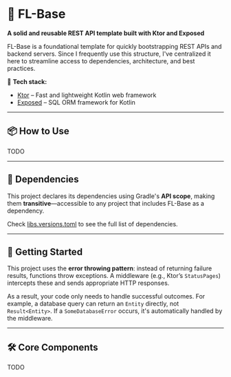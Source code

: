# 🚀 FL-Base

**A solid and reusable REST API template built with Ktor and Exposed**  

FL-Base is a foundational template for quickly bootstrapping REST APIs and backend servers. Since I frequently use this structure, I've centralized it here to streamline access to dependencies, architecture, and best practices.  

🔹 **Tech stack:**  
- [Ktor](https://github.com/ktorio/ktor) – Fast and lightweight Kotlin web framework  
- [Exposed](https://github.com/JetBrains/Exposed) – SQL ORM framework for Kotlin

---

## 📦 How to Use

TODO

---

## 📜 Dependencies
This project declares its dependencies using Gradle's **API scope**, making them **transitive**—accessible to any project that includes FL-Base as a dependency.

Check [libs.versions.toml](gradle/libs.versions.toml) to see the full list of dependencies.

---

## 🚀 Getting Started

This project uses the **error throwing pattern**: instead of returning failure results, functions throw exceptions. A middleware (e.g., Ktor’s `StatusPages`) intercepts these and sends appropriate HTTP responses.

As a result, your code only needs to handle successful outcomes. For example, a database query can return an `Entity` directly, not `Result<Entity>`. If a `SomeDatabaseError` occurs, it's automatically handled by the middleware. 

---

## 🛠️ Core Components

TODO